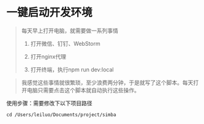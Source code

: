 # 一键启动开发环境
> 每天早上打开电脑，就需要做一系列事情
>1. 打开微信、钉钉、WebStorm
>
>2. 打开nginx代理
>
>3. 打开终端，执行npm run dev:local 

>我感觉这些事情就很繁琐，至少浪费两分钟，于是就写了这个脚本。每天打开电脑只需要点击这个脚本就自动执行这些操作。

使用步骤：需要修改下以下项目路径
``` shell
cd /Users/leiluo/Documents/project/simba
```
